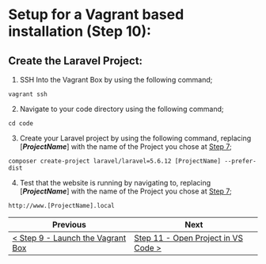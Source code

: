 # Setup for a Vagrant based installation (Step 10):

## Create the Laravel Project:

  1. SSH Into the Vagrant Box by using the following command;

```
vagrant ssh
```

  2. Navigate to your code directory using the following command;

```
cd code
```

  3. Create your Laravel project by using the following command, replacing [**_ProjectName_**] with the name of the Project you chose at [Step 7](vagrant-7.md);

```
composer create-project laravel/laravel=5.6.12 [ProjectName] --prefer-dist

```

  4. Test that the website is running by navigating to, replacing [**_ProjectName_**] with the name of the Project you chose at [Step 7](vagrant-7.md);

```
http://www.[ProjectName].local
```

| Previous | Next |
| -------- | ---- |
| [< Step 9 - Launch the Vagrant Box](vagrant-9.md) | [Step 11 -	Open Project in VS Code >](vagrant-11.md) |